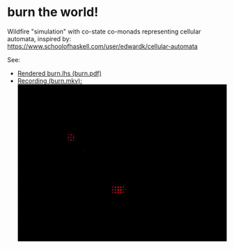 # burn the world!

Wildfire "simulation" with co-state co-monads representing cellular automata, inspired by: https://www.schoolofhaskell.com/user/edwardk/cellular-automata

See:
 * [Rendered burn.lhs (burn.pdf)](burn.pdf)
 * [Recording (burn.mkv): ![burn.gif](burn.gif)](burn.mkv)
